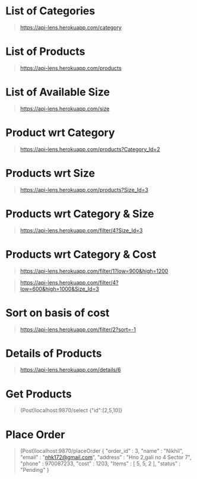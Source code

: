 
# List of Categories
> https://api-lens.herokuapp.com/category

# List of Products
> https://api-lens.herokuapp.com/products

# List of Available Size
> https://api-lens.herokuapp.com/size

# Product wrt Category
> https://api-lens.herokuapp.com/products?Category_Id=2

# Products wrt Size
> https://api-lens.herokuapp.com/products?Size_Id=3

# Products wrt Category & Size
> https://api-lens.herokuapp.com/filter/4?Size_Id=3

# Products wrt Category & Cost
>https://api-lens.herokuapp.com/filter/1?low=900&high=1200

>https://api-lens.herokuapp.com/filter/4?low=600&high=1000&Size_Id=3

# Sort on basis of cost
> https://api-lens.herokuapp.com/filter/2?sort=-1

# Details of Products
> https://api-lens.herokuapp.com/details/6

# Get Products
> (Post)localhost:9870/select
{"id":[2,5,10]}

# Place Order
> (Post)localhost:9870/placeOrder
{
    "order_id" : 3,
    "name" : "Nikhil",
    "email" : "nhk172@gmail.com",
    "address" : "Hno 2,gali no 4 Sector 7",
    "phone" : 970087233,
    "cost" : 1203,
    "Items" : [
            5,
            5,
            2
    ],
    "status" : "Pending"
}
